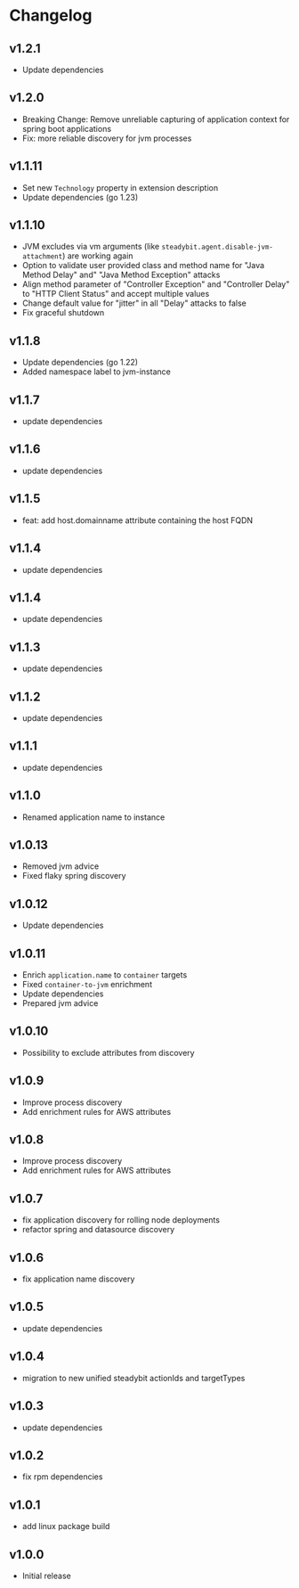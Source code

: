 # Changelog

## v1.2.1

- Update dependencies

## v1.2.0
- Breaking Change: Remove unreliable capturing of application context for spring boot applications
- Fix: more reliable discovery for jvm processes

## v1.1.11

- Set new `Technology` property in extension description
- Update dependencies (go 1.23)

## v1.1.10

- JVM excludes via vm arguments (like `steadybit.agent.disable-jvm-attachment`) are working again
- Option to validate user provided class and method name for "Java Method Delay" and" "Java Method Exception" attacks
- Align method parameter of "Controller Exception" and "Controller Delay" to "HTTP Client Status" and accept multiple values
- Change default value for "jitter" in all "Delay" attacks to false
- Fix graceful shutdown

## v1.1.8

- Update dependencies (go 1.22)
- Added namespace label to jvm-instance

## v1.1.7

- update dependencies

## v1.1.6

- update dependencies

## v1.1.5

- feat: add host.domainname attribute containing the host FQDN

## v1.1.4

- update dependencies

## v1.1.4

- update dependencies

## v1.1.3

- update dependencies

## v1.1.2

- update dependencies

## v1.1.1

- update dependencies

## v1.1.0

- Renamed application name to instance

## v1.0.13

- Removed jvm advice
- Fixed flaky spring discovery

## v1.0.12

- Update dependencies

## v1.0.11

- Enrich `application.name` to `container` targets
- Fixed `container-to-jvm` enrichment
- Update dependencies
- Prepared jvm advice

## v1.0.10

- Possibility to exclude attributes from discovery

## v1.0.9

- Improve process discovery
- Add enrichment rules for AWS attributes

## v1.0.8

- Improve process discovery
- Add enrichment rules for AWS attributes

## v1.0.7

- fix application discovery for rolling node deployments
- refactor spring and datasource discovery

## v1.0.6

- fix application name discovery

## v1.0.5

- update dependencies

## v1.0.4

- migration to new unified steadybit actionIds and targetTypes

## v1.0.3

- update dependencies

## v1.0.2

 - fix rpm dependencies

## v1.0.1

 - add linux package build

## v1.0.0

 - Initial release
